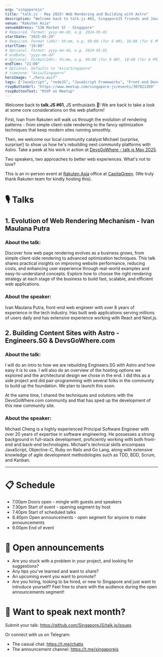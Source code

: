 ```yaml
---
org: "singaporejs"
title: "talk.js - May 2025! Web Rendering and Building with Astro"
description: "Welcome back to talk.js #61, SingaporeJS friends and JavaScript enthusiasts 👋! We are back to take a look at some key considerations on the web platform: rendering patterns and building content-driven websites with Astro."
venue: "Rakuten Asia"
venueAddress: "138 Market St · Singapore"
# Required. Format: yyyy-mm-dd, e.g. 2024-05-01
startDate: "2025-05-29"
# Required. Format (24h): hh:mm, e.g. 09:00 (for 9 AM), 18:00 (for 6 PM) 
startTime: "19:00"
# Optional. Format: yyyy-mm-dd, e.g. 2024-05-01
# endDate: "yyyy-mm-dd"
# Optional. Format(24h): hh:mm, e.g. 09:00 (for 9 AM), 18:00 (for 6 PM) 
endTime: "21:00"
# Optional. Defaults to "Asia/Singapore"
# timezone: "Asia/Singapore"
heroImage: "./hero.avif"
tags: ["JavaScript", "nodeJS", "JavaScript Frameworks", "Front-end Development", "Web Development"]
rsvpButtonUrl: "https://www.meetup.com/singapore-js/events/307821369"
rsvpButtonText: "RSVP on Meetup"
---
```


Welcome back to **talk.JS #61**, JS enthusiasts 👋! We are back to take a look at some core considerations on the web platform!

First, Ivan from Rakuten will walk us through the evolution of rendering patterns - from simple client-side rendering to the fancy optimization techniques that keep modern sites running smoothly.

Then, we welcome our local community catalyst Michael (surprise, surprise!) to show us how he's rebuilding next community platforms with Astro. Take a peek at his work in action at [DevsGoWhere - talk.js May 2025](https://devsgowhere.com/events/singaporejs/talkjs_-_may_2025_web_rendering_and_more/).

Two speakers, two approaches to better web experiences. What's not to love?

This is an in-person event at [Rakuten Asia](https://www.linkedin.com/company/rakuten-asia-pte-ltd/about/) office at [CapitaGreen](https://goo.gl/maps/625BdmGHjeMXjR8z6). (We truly thank Rakuten team for kindly hosting this).

# 🎙 Talks

## 1. Evolution of Web Rendering Mechanism - Ivan Maulana Putra

### About the talk:

Discover how web page rendering evolves as a business grows, from simple client-side rendering to advanced optimization techniques. This talk shares practical insights on improving website performance, reducing costs, and enhancing user experience through real-world examples and easy-to-understand concepts. Explore how to choose the right rendering strategy at each stage of the business to build fast, scalable, and efficient web applications.

### About the speaker:

Ivan Maulana Putra, front-end web engineer with over 8 years of experience in the tech industry. Has built web applications serving millions of users daily and has extensive experience working with React and Next.js.

## 2. Building Content Sites with Astro - Engineers.SG & DevsGoWhere.com

### About the talk:

I will do an intro to how we are rebuilding Engineers.SG with Astro and how easy it is to use. I will also do an overview of the hosting options we explored and the architectural design we chose in the end. I did this as a side project and did pair-programming with several folks in the community to build up the foundation. We plan to launch this soon.

At the same time, I shared the techniques and solutions with the DevsGoWhere.com community and that has sped up the development of this new community site.

### About the speaker:

Michael Cheng is a highly experienced Principal Software Engineer with over 20 years of expertise in software engineering. He possesses a strong background in full-stack development, proficiently working with both front-end and back-end technologies. Michael's technical skills encompass JavaScript, Objective-C, Ruby on Rails and Go Lang, along with extensive knowledge of agile development methodologies such as TDD, BDD, Scrum, and Kanban.

---

# 📋 Schedule

- 7.00pm Doors open - mingle with guests and speakers
- 7.30pm Start of event - opening segment by host
- 7.40pm Start of scheduled talks
- 8.40pm Open announcements - open segment for anyone to make announcements
- 9.00pm End of event

# 🎤 Open announcements

- Are you stuck with a problem in your project, and looking for suggestions?
- Any tips you've learned and want to share?
- An upcoming event you want to promote?
- Are you hiring, looking to be hired, or new to Singapore and just want to introduce yourself?
Feel free to share with the audience during the open announcements segment!

# 📣 Want to speak next month?

Submit your talk: https://github.com/SingaporeJS/talk.js/issues

Or connect with us on Telegram:

- The casual chat: https://t.me/chatjs
- The announcement channel: https://t.me/singaporejs
